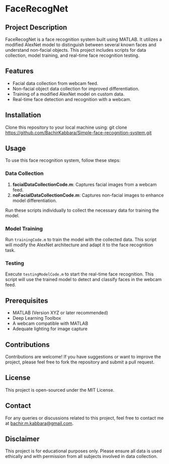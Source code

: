 # FaceRecogNet

## Project Description
FaceRecogNet is a face recognition system built using MATLAB. It utilizes a modified AlexNet model to distinguish between several known faces and understand non-facial objects. This project includes scripts for data collection, model training, and real-time face recognition testing.

## Features
- Facial data collection from webcam feed.
- Non-facial object data collection for improved differentiation.
- Training of a modified AlexNet model on custom data.
- Real-time face detection and recognition with a webcam.

## Installation
Clone this repository to your local machine using:
git clone https://github.com/BachirKabbara/Simple-face-recognition-system.git

## Usage
To use this face recognition system, follow these steps:

### Data Collection
1. **facialDataCollectionCode.m**: Captures facial images from a webcam feed.
2. **noFacialDataCollectionCode.m**: Captures non-facial images to enhance model differentiation.

Run these scripts individually to collect the necessary data for training the model.

### Model Training
Run `trainingCode.m` to train the model with the collected data. This script will modify the AlexNet architecture and adapt it to the face recognition task.

### Testing
Execute `testingModelCode.m` to start the real-time face recognition. This script will use the trained model to detect and classify faces in the webcam feed.

## Prerequisites
- MATLAB (Version XYZ or later recommended)
- Deep Learning Toolbox
- A webcam compatible with MATLAB
- Adequate lighting for image capture

## Contributions
Contributions are welcome! If you have suggestions or want to improve the project, please feel free to fork the repository and submit a pull request.

## License
This project is open-sourced under the MIT License.

## Contact
For any queries or discussions related to this project, feel free to contact me at bachir.m.kabbara@gmail.com.

## Disclaimer
This project is for educational purposes only. Please ensure all data is used ethically and with permission from all subjects involved in data collection.
